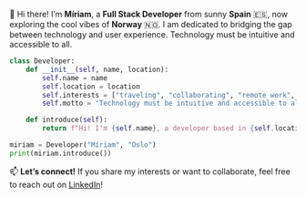 👋 Hi there! I’m **Míriam**, a **Full Stack Developer** from sunny **Spain** 🇪🇸, now exploring the cool vibes of **Norway** 🇳🇴. I am dedicated to bridging the gap between technology and user experience. Technology must be intuitive and accessible to all.

```python
class Developer:
    def __init__(self, name, location):
        self.name = name
        self.location = location
        self.interests = ["traveling", "collaborating", "remote work", "Spanish croquettes", "cats"]
        self.motto = "Technology must be intuitive and accessible to all."

    def introduce(self):
        return f"Hi! I'm {self.name}, a developer based in {self.location}. I enjoy {', '.join(self.interests)}. Motto: '{self.motto}'"

miriam = Developer("Míriam", "Oslo")
print(miriam.introduce())  
```

📫 **Let’s connect!** If you share my interests or want to collaborate, feel free to reach out on [LinkedIn](https://www.linkedin.com/in/msanchezalcon/)!

